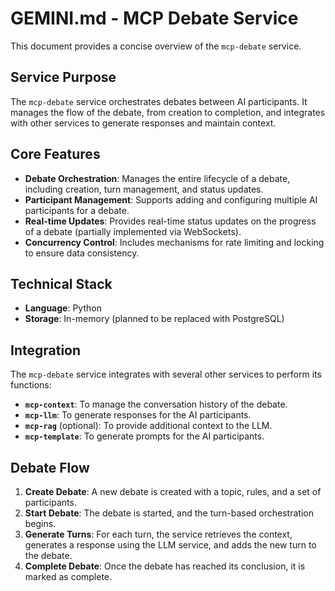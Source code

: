 # GEMINI.md - MCP Debate Service

This document provides a concise overview of the `mcp-debate` service.

## Service Purpose

The `mcp-debate` service orchestrates debates between AI participants. It manages the flow of the debate, from creation to completion, and integrates with other services to generate responses and maintain context.

## Core Features

- **Debate Orchestration**: Manages the entire lifecycle of a debate, including creation, turn management, and status updates.
- **Participant Management**: Supports adding and configuring multiple AI participants for a debate.
- **Real-time Updates**: Provides real-time status updates on the progress of a debate (partially implemented via WebSockets).
- **Concurrency Control**: Includes mechanisms for rate limiting and locking to ensure data consistency.

## Technical Stack

- **Language**: Python
- **Storage**: In-memory (planned to be replaced with PostgreSQL)

## Integration

The `mcp-debate` service integrates with several other services to perform its functions:

- **`mcp-context`**: To manage the conversation history of the debate.
- **`mcp-llm`**: To generate responses for the AI participants.
- **`mcp-rag`** (optional): To provide additional context to the LLM.
- **`mcp-template`**: To generate prompts for the AI participants.

## Debate Flow

1. **Create Debate**: A new debate is created with a topic, rules, and a set of participants.
2. **Start Debate**: The debate is started, and the turn-based orchestration begins.
3. **Generate Turns**: For each turn, the service retrieves the context, generates a response using the LLM service, and adds the new turn to the debate.
4. **Complete Debate**: Once the debate has reached its conclusion, it is marked as complete.
